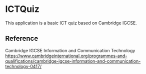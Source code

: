 # ICTQuiz
This application is a basic ICT quiz based on Cambridge IGCSE.  

## Reference
Cambridge IGCSE Information and Communication Technology  
https://www.cambridgeinternational.org/programmes-and-qualifications/cambridge-igcse-information-and-communication-technology-0417/
